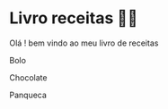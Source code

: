 # Livro receitas :man_cook:

Olá ! bem vindo ao meu livro de receitas

  Bolo

  Chocolate

  Panqueca